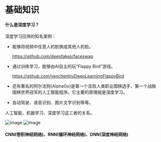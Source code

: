 # 基础知识

#### 什么是深度学习？

深度学习应用的知名案例：

* 能够将视频中任意人的脸换成其他人的脸。

    https://github.com/deepfakes/faceswap

* 通过训练学习，能够由AI自主的玩“Flappy Bird”游戏。

    https://github.com/yenchenlin/DeepLearningFlappyBird

* 还有著名的阿尔法狗(AlphaGo)是第一个击败人类职业围棋选手、第一个战胜围棋世界冠军的人工智能程序。它主要的原理就是深度学习。 
* 自动驾驶、语音识别、图片文字识别等等。

人工智能、机器学习、深度学习这三者的关系。

![image](https://github.com/kebiao/deeplearning/blob/master/screenshots/tutorial/1.jpg)
![image](https://github.com/kebiao/deeplearning/blob/master/screenshots/tutorial/2.png)

#### CNN(卷积神经网络)、RNN(循环神经网络)、DNN(深度神经网络)
